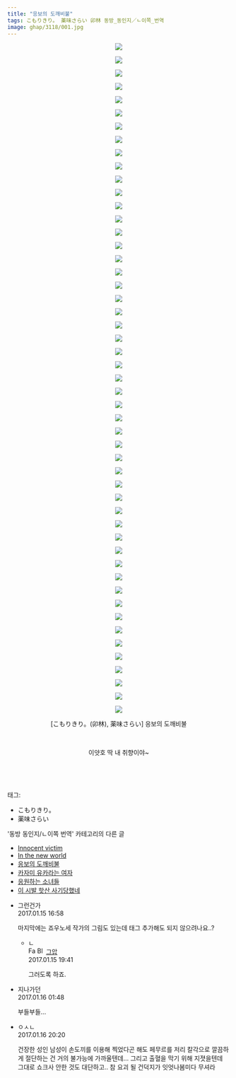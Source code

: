 ```yaml
---
title: "응보의 도깨비불"
tags: こもりきり。 薬味さらい 卯林 동방_동인지／ㄴ이쪽_번역
image: ghap/3118/001.jpg
---
```

<div class="article">
<p style="text-align: center; clear: none; float: none;"><img src="{{ site.nasurl }}/ghap/3118/001.jpg"/></p>
<p style="text-align: center; clear: none; float: none;"><img src="{{ site.nasurl }}/ghap/3118/002.jpg"/></p>
<p style="text-align: center; clear: none; float: none;"><img src="{{ site.nasurl }}/ghap/3118/003.jpg"/></p>
<p style="text-align: center; clear: none; float: none;"><img src="{{ site.nasurl }}/ghap/3118/004.jpg"/></p>
<p style="text-align: center; clear: none; float: none;"><img src="{{ site.nasurl }}/ghap/3118/005.jpg"/></p>
<p style="text-align: center; clear: none; float: none;"><img src="{{ site.nasurl }}/ghap/3118/006.jpg"/></p>
<p style="text-align: center; clear: none; float: none;"><img src="{{ site.nasurl }}/ghap/3118/007.jpg"/></p>
<p style="text-align: center; clear: none; float: none;"><img src="{{ site.nasurl }}/ghap/3118/008.jpg"/></p>
<p style="text-align: center; clear: none; float: none;"><img src="{{ site.nasurl }}/ghap/3118/009.jpg"/></p>
<p style="text-align: center; clear: none; float: none;"><img src="{{ site.nasurl }}/ghap/3118/010.jpg"/></p>
<p style="text-align: center; clear: none; float: none;"><img src="{{ site.nasurl }}/ghap/3118/011.jpg"/></p>
<p style="text-align: center; clear: none; float: none;"><img src="{{ site.nasurl }}/ghap/3118/012.jpg"/></p>
<p style="text-align: center; clear: none; float: none;"><img src="{{ site.nasurl }}/ghap/3118/013.jpg"/></p>
<p style="text-align: center; clear: none; float: none;"><img src="{{ site.nasurl }}/ghap/3118/014.jpg"/></p>
<p style="text-align: center; clear: none; float: none;"><img src="{{ site.nasurl }}/ghap/3118/015.jpg"/></p>
<p style="text-align: center; clear: none; float: none;"><img src="{{ site.nasurl }}/ghap/3118/016.jpg"/></p>
<p style="text-align: center; clear: none; float: none;"><img src="{{ site.nasurl }}/ghap/3118/017.jpg"/></p>
<p style="text-align: center; clear: none; float: none;"><img src="{{ site.nasurl }}/ghap/3118/018.jpg"/></p>
<p style="text-align: center; clear: none; float: none;"><img src="{{ site.nasurl }}/ghap/3118/019.jpg"/></p>
<p style="text-align: center; clear: none; float: none;"><img src="{{ site.nasurl }}/ghap/3118/020.jpg"/></p>
<p style="text-align: center; clear: none; float: none;"><img src="{{ site.nasurl }}/ghap/3118/021.jpg"/></p>
<p style="text-align: center; clear: none; float: none;"><img src="{{ site.nasurl }}/ghap/3118/022.jpg"/></p>
<p style="text-align: center; clear: none; float: none;"><img src="{{ site.nasurl }}/ghap/3118/023.jpg"/></p>
<p style="text-align: center; clear: none; float: none;"><img src="{{ site.nasurl }}/ghap/3118/024.jpg"/></p>
<p style="text-align: center; clear: none; float: none;"><img src="{{ site.nasurl }}/ghap/3118/025.jpg"/></p>
<p style="text-align: center; clear: none; float: none;"><img src="{{ site.nasurl }}/ghap/3118/026.jpg"/></p>
<p style="text-align: center; clear: none; float: none;"><img src="{{ site.nasurl }}/ghap/3118/027.jpg"/></p>
<p style="text-align: center; clear: none; float: none;"><img src="{{ site.nasurl }}/ghap/3118/028.jpg"/></p>
<p style="text-align: center; clear: none; float: none;"><img src="{{ site.nasurl }}/ghap/3118/029.jpg"/></p>
<p style="text-align: center; clear: none; float: none;"><img src="{{ site.nasurl }}/ghap/3118/030.jpg"/></p>
<p style="text-align: center; clear: none; float: none;"><img src="{{ site.nasurl }}/ghap/3118/031.jpg"/></p>
<p style="text-align: center; clear: none; float: none;"><img src="{{ site.nasurl }}/ghap/3118/032.jpg"/></p>
<p style="text-align: center; clear: none; float: none;"><img src="{{ site.nasurl }}/ghap/3118/033.jpg"/></p>
<p style="text-align: center; clear: none; float: none;"><img src="{{ site.nasurl }}/ghap/3118/034.jpg"/></p>
<p style="text-align: center; clear: none; float: none;"><img src="{{ site.nasurl }}/ghap/3118/035.jpg"/></p>
<p style="text-align: center; clear: none; float: none;"><img src="{{ site.nasurl }}/ghap/3118/036.jpg"/></p>
<p style="text-align: center; clear: none; float: none;"><img src="{{ site.nasurl }}/ghap/3118/037.jpg"/></p>
<p style="text-align: center; clear: none; float: none;"><img src="{{ site.nasurl }}/ghap/3118/038.jpg"/></p>
<p style="text-align: center; clear: none; float: none;"><img src="{{ site.nasurl }}/ghap/3118/039.jpg"/></p>
<p style="text-align: center; clear: none; float: none;"><img src="{{ site.nasurl }}/ghap/3118/040.jpg"/></p>
<p style="text-align: center; clear: none; float: none;"><img src="{{ site.nasurl }}/ghap/3118/041.jpg"/></p>
<p style="text-align: center; clear: none; float: none;"><img src="{{ site.nasurl }}/ghap/3118/042.jpg"/></p>
<p style="text-align: center; clear: none; float: none;"><img src="{{ site.nasurl }}/ghap/3118/043.jpg"/></p>
<p style="text-align: center; clear: none; float: none;"><img src="{{ site.nasurl }}/ghap/3118/044.jpg"/></p>
<p style="text-align: center; clear: none; float: none;"><img src="{{ site.nasurl }}/ghap/3118/045.jpg"/></p>
<p style="text-align: center; clear: none; float: none;"><img src="{{ site.nasurl }}/ghap/3118/046.jpg"/></p>
<p style="text-align: center; clear: none; float: none;"><img src="{{ site.nasurl }}/ghap/3118/047.jpg"/></p>
<p style="text-align: center; clear: none; float: none;"><img src="{{ site.nasurl }}/ghap/3118/048.jpg"/></p>
<p style="text-align: center; clear: none; float: none;"><img src="{{ site.nasurl }}/ghap/3118/049.jpg"/></p>
<p style="text-align: center; clear: none; float: none;"><img src="{{ site.nasurl }}/ghap/3118/050.jpg"/></p>
<p style="text-align: center; clear: none; float: none;"><img src="{{ site.nasurl }}/ghap/3118/051.jpg"/></p>
<p style="text-align: center; clear: none; float: none;">[こもりきり。(卯林), 薬味さらい] 응보의 도깨비불</p>
<p style="text-align: center; clear: none; float: none;"><br/></p>
<p style="text-align: center; clear: none; float: none;">이얏호 딱 내 취향이야~</p>
<p style="text-align: center; clear: none; float: none;"><br/></p>
<p><br/></p>
</div><div class="tagTrail">
<p>태그: </p>
<ul>
<li>こもりきり。</li>
<li>薬味さらい</li>
</ul>
</div><div class="another">
<p>'동방 동인지/ㄴ이쪽 번역' 카테고리의 다른 글</p>
<ul>
<li><a href="/2017-01-16-ghap_3120">Innocent victim</a></li>
<li><a href="/2017-01-16-ghap_3119">In the new world</a></li>
<li><a href="/2017-01-15-ghap_3118">응보의 도깨비불</a></li>
<li><a href="/2017-01-11-ghap_3104">카자미 유카라는 여자</a></li>
<li><a href="/2017-01-09-ghap_3091">응원하는 소녀들</a></li>
<li><a href="/2017-01-08-ghap_3090">이 시발 핫산 사기당했네</a></li>
</ul>
</div><div class="cb_module cb_fluid">
<div class="cb_wrt cb_profile">
<div class="comment">
<ul>
<li class="cb_thumb_off" id="comment14892432">
<div class="cb_comment_area">
<div class="cb_info_area">
<div class="cb_section">
<span class="cb_nick_name">그런건가</span>
</div>
<div class="cb_section">
<span class="cb_date">2017.01.15 16:58 </span>
</div>
</div>
<div class="cb_dsc_comment">
<p class="cb_dsc">
											마지막에는 죠우노세 작가의 그림도 있는데 태그 추가해도 되지 않으려나요..?
										</p>
</div>
<ul>
<li class="cb_thumb_off" id="comment14892504">
<span class="cb_bu_subnode">ㄴ</span>
<div class="cb_comment_area">
<div class="cb_info_area">
<div class="cb_section">
<span class="cb_nick_name"><img alt="Favicon of https://ghaptouhou.tistory.com" height="16" onerror="this.onerror=null;this.parentNode.removeChild(this)" src="https://ghaptouhou.tistory.com/favicon.ico" width="16"/> <img alt="BlogIcon" height="16" onerror="this.parentNode.removeChild(this)" src="https://ghaptouhou.tistory.com/index.gif" width="16"/> <a href="https://ghaptouhou.tistory.com" onclick="return openLinkInNewWindow(this)"> 그압</a><span class="tistoryProfileLayerTrigger" onclick='TistoryProfile.show(event, this, {"title":"\uc800\uae30 \uc774\uac70 \ub098\uc911\uc5d0 \uc218\uc815 \uac00\ub2a5\ud558\ub098\uc694","url":"https:\/\/ghap.tistory.com","nickname":"\uadf8\uc555","items":[]}); return false;'></span></span>
</div>
<div class="cb_section">
<span class="cb_date">2017.01.15 19:41 </span>
</div>
</div>
<div class="cb_dsc_comment">
<p class="cb_dsc">
																그러도록 하죠.
															</p>
</div>
</div>
</li>
</ul>
</div></li>
<li class="cb_thumb_off" id="comment14892679">
<div class="cb_comment_area">
<div class="cb_info_area">
<div class="cb_section">
<span class="cb_nick_name">지나가던</span>
</div>
<div class="cb_section">
<span class="cb_date">2017.01.16 01:48 </span>
</div>
</div>
<div class="cb_dsc_comment">
<p class="cb_dsc">
											부들부들...
										</p>
</div>
</div></li>
<li class="cb_thumb_off" id="comment14893222">
<div class="cb_comment_area">
<div class="cb_info_area">
<div class="cb_section">
<span class="cb_nick_name">ㅇㅅㄴ</span>
</div>
<div class="cb_section">
<span class="cb_date">2017.01.16 20:20 </span>
</div>
</div>
<div class="cb_dsc_comment">
<p class="cb_dsc">
											건장한 성인 남성이 손도끼를 이용해 찍었다곤 해도 페무르를 저리 칼각으로 깔끔하게 절단하는 건 거의 불가능에 가까울텐데... 그리고 출혈을 막기 위해 지졋을텐데 그대로 쇼크사 안한 것도 대단하고.. 참 요괴 될 건덕지가 잇엇나봄미다 무셔라
										</p>
</div>
</div></li>
</ul>
</div>
</div><!-- commentList close -->
</div>